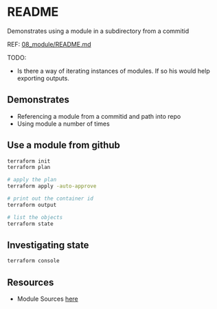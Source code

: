 # README

Demonstrates using a module in a subdirectory from a commitid  

REF: [08_module/README.md](../08_module/README.md)  

TODO:

* Is there a way of iterating instances of modules. If so his would help exporting outputs.  

## Demonstrates

* Referencing a module from a commitid and path into repo
* Using module a number of times

## Use a module from github

```sh
terraform init
terraform plan 

# apply the plan
terraform apply -auto-approve

# print out the container id
terraform output

# list the objects
terraform state
```

## Investigating state

```sh
terraform console
```

## Resources

* Module Sources [here](https://developer.hashicorp.com/terraform/language/modules/sources#github)  
